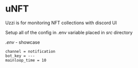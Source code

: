 # uNFT

Uzzi is for monitoring NFT collections with discord UI

Setup all of the config in .env variable placed in _src_ directory

_.env_ - showcase
```
channel = notification
bot_key = ---
mainloop_time = 10
```